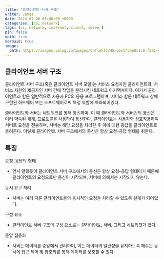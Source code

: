 ```yaml
---
title: "클라이언트-서버 구조"
writer: James
date: 2024-07-26 01:00:00 +0900
categories: [cs, network]
tags: [cs, network, internet, client, server]
pin: false
math: true
mermaid: true
image:
  path: https://images.velog.io/images/dnflekf2748/post/3ae851c0-f5a1-4b24-a9f0-00dd4d1efe2d/%EC%84%9C%EB%B2%84%ED%81%B4%EB%9D%BC%EC%9D%B4%EC%96%B8.png
---
```


## 클라이언트 서버 구조  

클라이언트 서버 구조(혹은 클라이언트 서버 모델)는 서비스 요청자인 클라이언트와, 서비스 자원의 제공자인 서버 간에 작업을 분리시킨 네트워크 아키텍쳐이다. 여기서 클라이언트라 함은 일반적으로 사용자 PC의 응용 프로그램이며, 서버라 함은 네트워크 상에 구현된 하드웨어 또는 소프트웨어로써 특정 역할에 특화되어있다.  

클라이언트와 서버는 네트워크를 통해 통신하며, 이 때 클라이언트와 서버간의 통신은 미리 약속된 체계, 프로토콜을 사용하여 통신한다. 클라이언트는 사용자와 상호작용하여 서버로 요청을 전송하며, 서버는 해당 요청을 처리한 후 이에 대한 응답을 클라이언트로 돌려준다. 이렇게 클라이언트 서버 구조에서의 통신은 항상 요청-응답 형태를 취한다.  

## 특징  

요청-응답의 형태  
- 앞서 말했듯이 클라이언트 서버 구조에서의 통신은 항상 요청-응답 형태이기 때문에 클라이언트의 요청으로만 통신이 시작되며, 서버에 의해서는 시작되지 않는다. 

동시 요구 처리  
- 서버는 여러 다른 클라이언트들의 동시적인 요청을 처리할 수 있도록 설계가 되어있다.  

구성 요소  
- 클라이언트 서버 구조의 구성 요소로는 클라이언트, 서버, 그리고 네트워크가 있다.  

중앙 집중화  
- 서버는 데이터를 중앙에서 관리하며, 이는 데이터의 일관성을 유지하도록 해주는 동시에 접근 제어 및 암호화를 통해 데이터를 보호할 수 있다.  






